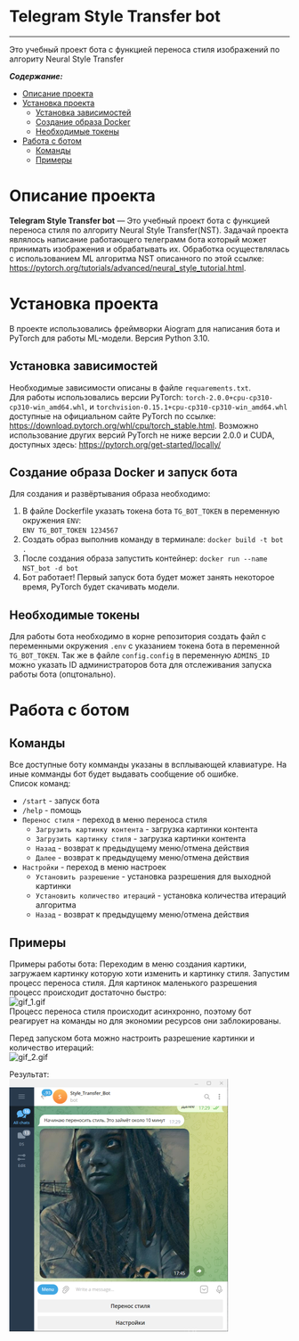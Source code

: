 Telegram Style Transfer bot
==============
---
Это учебный проект бота с функцией переноса стиля изображений по алгориту Neural Style Transfer  
  
***Содержание:***
- [Описание проекта](#Description)
- [Установка проекта](#Setup)
     - [Установка зависимостей](#dependencies)
     - [Создание образа Docker](#docker)
     - [Необходимые токены](#Tokens)
- [Работа с ботом](#Bot)
     - [Команды](#Commands)
     - [Примеры](#Samples)
 

# Описание проекта <a name="Description"></a>

**Telegram Style Transfer bot** — Это учебный проект бота с функцией переноса стиля по алгориту Neural Style Transfer(NST). Задачай проекта являлось написание работающего телеграмм бота который может принимать изображения и обрабатывать их. Обработка осуществлялась с использованием ML алгоритма NST описанного по этой ссылке: https://pytorch.org/tutorials/advanced/neural_style_tutorial.html. 
  
# Установка проекта <a name="Setup"></a>

В проекте использовались фреймворки Аiogram для написания бота и PyTorch для работы ML-модели. Версия Python 3.10.

## Установка зависимостей <a name="dependencies"></a>

Необходимые зависимости описаны в файле `requarements.txt`.  
Для работы использовались версии PyTorch: `torch-2.0.0+cpu-cp310-cp310-win_amd64.whl`, и `torchvision-0.15.1+cpu-cp310-cp310-win_amd64.whl` доступные на официальном сайте PyTorch по ссылке: https://download.pytorch.org/whl/cpu/torch_stable.html. Возможно использование других версий PyTorch не ниже версии 2.0.0 и CUDA, доступных здесь: https://pytorch.org/get-started/locally/

## Создание образа Docker и запуск бота<a name="docker"></a>

Для создания и развёртывания образа необходимо:
1. В файле Dockerfile указать токена бота `TG_BOT_TOKEN` в переменную окружения `ENV`:  
     `ENV TG_BOT_TOKEN 1234567`  
2. Создать образ выполнив команду в терминале:
     `docker build -t bot .`
3. После создания образа запустить контейнер:
     `docker run --name NST_bot -d bot`
4. Бот работает! Первый запуск бота будет может занять некоторое время, PyTorch будет скачивать модели.

## Необходимые токены <a name="Tokens"></a>
  
Для работы бота необходимо в корне репозитория создать файл с переменными окружения `.env` с указанием токена бота в переменной `TG_BOT_TOKEN`.
Так же в файле `config.config` в переменную `ADMINS_ID` можно указать ID администраторов бота для отслеживания запуска работы бота (опцтонально). 

  
# Работа с ботом <a name="Bot"></a>

## Команды <a name="Commands"></a>

Все доступные боту комманды указаны в всплывающей клавиатуре. На иные комманды бот будет выдавать сообщение об ошибке.  
Список команд:
- `/start` - запуск бота
- `/help` - помощь
- `Перенос стиля` - переход в меню переноса стиля
     - `Загрузить картинку контента` - загрузка картинки контента
     - `Загрузить картинку стиля` - загрузка картинки контента
     - `Назад` - возврат к предыдущему меню/отмена действия
     - `Далее` - возврат к предыдущему меню/отмена действия
- `Настройки` - переход в меню настроек
     - `Установить разрешение` - установка разрешения для выходной картинки
     - `Установить количество итераций` - установка количества итераций алгоритма
     - `Назад` - возврат к предыдущему меню/отмена действия


## Примеры <a name="Samples"></a>

Примеры работы бота:
Переходим в меню создания картики, загружаем картинку которую хоти изменить и картинку стиля. Запустим процесс переноса стиля. Для картинок маленького разрешения процесс происходит достаточно быстро:   
![gif_1.gif](https://github.com/KononovichKiryll/TG_bot_Neural_Style_Transfer/blob/main/gif_screnshots/gif_1.gif)  
Процесс переноса стиля происходит асинхронно, поэтому бот реагирует на команды но для экономии ресурсов они заблокированы.  
  
  
Перед запуском бота можно настроить разрешение картинки и количество итераций:  
![gif_2.gif](https://github.com/KononovichKiryll/TG_bot_Neural_Style_Transfer/blob/main/gif_screnshots/gif_2.gif)
  
Результат:  
![attachment:Screenshot_4.png](https://github.com/KononovichKiryll/TG_bot_Neural_Style_Transfer/blob/main/gif_screnshots/Screenshot_4.png)
